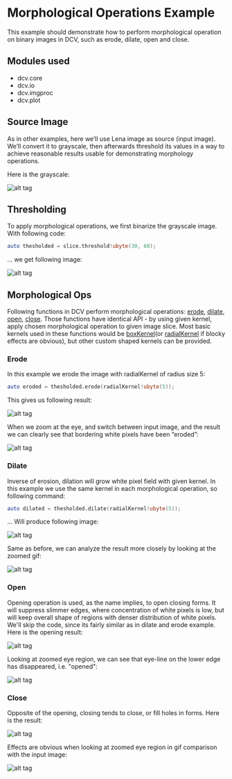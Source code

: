 # Morphological Operations Example

This example should demonstrate how to perform morphological operation on binary images in DCV, such as erode, dilate, open and close.

## Modules used

*   dcv.core
*   dcv.io
*   dcv.imgproc
*   dcv.plot

## Source Image

As in other examples, here we’ll use Lena image as source (input image). We’ll convert it to grayscale, then afterwards threshold its values in a way to achieve reasonable results usable for demonstrating morphology operations.

Here is the grayscale:

![alt tag](https://github.com/libmir/dcv/blob/master/examples/data/lena_gray.png)

## Thresholding

To apply morphological operations, we first binarize the grayscale image. With following code:

```d
auto thesholded = slice.threshold!ubyte(30, 60);
```

… we get following image:

![alt tag](https://github.com/libmir/dcv/blob/master/examples/morph/result/thresholded.png)

## Morphological Ops

Following functions in DCV perform morphological operations: [erode](https://dcv.dlang.io/?loc=dcv.imgproc.filter.html#erode),
[dilate](https://dcv.dlang.io/?loc=dcv.imgproc.filter.html#dilate), [open](https://dcv.dlang.io/?loc=dcv.imgproc.filter.html#open),
[close](https://dcv.dlang.io/?loc=dcv.imgproc.filter.html#close).
Those functions have identical API - by using given kernel, apply chosen morphological operation to given image slice.
Most basic kernels used in these functions would be [boxKernel](https://dcv.dlang.io/?loc=dcv.imgproc.filter.html#boxKernel)(or
[radialKernel](https://dcv.dlang.io/?loc=dcv.imgproc.filter.html#radialKernel) if blocky effects are obvious), but other custom shaped kernels can be provided.

### Erode

In this example we erode the image with radialKernel of radius size 5:

```d
auto eroded = thesholded.erode(radialKernel!ubyte(5));
```

This gives us following result:

![alt tag](https://github.com/libmir/dcv/blob/master/examples/morph/result/eroded.png)

When we zoom at the eye, and switch between input image, and the result we can clearly see that bordering white pixels have been “eroded”:

![alt tag](https://github.com/libmir/dcv/blob/master/examples/morph/result/erodeanim.gif)

### Dilate

Inverse of erosion, dilation will grow white pixel field with given kernel. In this example we use the same kernel in each morphological operation, so following command:

```d
auto dilated = thesholded.dilate(radialKernel!ubyte(5));
```


… Will produce following image:

![alt tag](https://github.com/libmir/dcv/blob/master/examples/morph/result/dilated.png)

Same as before, we can analyze the result more closely by looking at the zoomed gif:

![alt tag](https://github.com/libmir/dcv/blob/master/examples/morph/result/dilateanim.gif)

### Open

Opening operation is used, as the name implies, to open closing forms. It will suppress slimmer edges, where concentration of white pixels is low, but will keep overall shape of regions with denser distribution of white pixels. We'll skip the code, since its fairly similar as in dilate and erode example. Here is the opening result:

![alt tag](https://github.com/libmir/dcv/blob/master/examples/morph/result/opened.png)

Looking at zoomed eye region, we can see that eye-line on the lower edge has disappeared, i.e. "opened":

![alt tag](https://github.com/libmir/dcv/blob/master/examples/morph/result/openanim.gif)

### Close

Opposite of the opening, closing tends to close, or fill holes in forms. Here is the result:

![alt tag](https://github.com/libmir/dcv/blob/master/examples/morph/result/closed.png)

Effects are obvious when looking at zoomed eye region in gif comparison with the input image:

![alt tag](https://github.com/libmir/dcv/blob/master/examples/morph/result/closeanim.gif)
